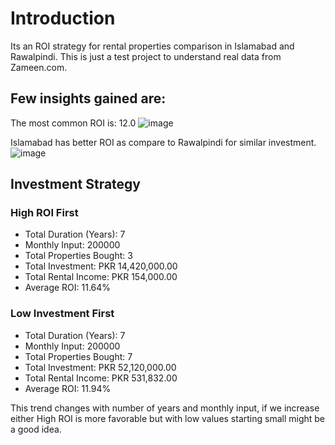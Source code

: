 # Introduction
Its an ROI strategy for rental properties comparison in Islamabad and Rawalpindi. This is just a test project to understand real data from Zameen.com.

## Few insights gained are:
The most common ROI is: 12.0
![image](https://github.com/mujtabaaslam93/roi_jupyternotebook/assets/30200994/8f35e437-3b02-472d-a0dc-7d1edb8ff6e1)

Islamabad has better ROI as compare to Rawalpindi for similar investment.
![image](https://github.com/mujtabaaslam93/roi_jupyternotebook/assets/30200994/72c45316-c342-41db-916c-306d67f7f247)

## Investment Strategy

### High ROI First

* Total Duration (Years): 7
* Monthly Input: 200000
* Total Properties Bought: 3
* Total Investment: PKR 14,420,000.00
* Total Rental Income: PKR 154,000.00
* Average ROI: 11.64%

### Low Investment First

* Total Duration (Years): 7
* Monthly Input: 200000
* Total Properties Bought: 7
* Total Investment: PKR 52,120,000.00
* Total Rental Income: PKR 531,832.00
* Average ROI: 11.94%

This trend changes with number of years and monthly input, if we increase either High ROI is more favorable but with low values starting small might be a good idea.


